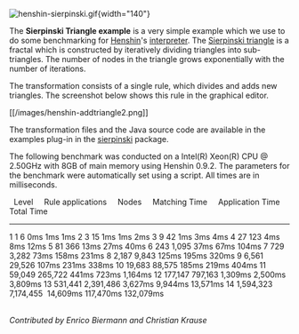 ![](henshin-sierpinski.gif "henshin-sierpinski.gif"){width="140"}

The **Sierpinski Triangle example** is a very simple example which we
use to do some benchmarking for [Henshin](Home "wikilink")\'s
[interpreter](Interpreter "wikilink"). The [Sierpinski
triangle](http://en.wikipedia.org/wiki/Sierpinski_triangle) is a fractal
which is constructed by iteratively dividing triangles into
sub-triangles. The number of nodes in the triangle grows exponentially
with the number of iterations.

The transformation consists of a single rule, which divides and adds new
triangles. The screenshot below shows this rule in the graphical editor.

[[/images/henshin-addtriangle2.png]]

The transformation files and the Java source code are available in the
examples plug-in in the
[sierpinski](http://git.eclipse.org/c/henshin/org.eclipse.emft.henshin.git/tree/plugins/org.eclipse.emf.henshin.examples/src/org/eclipse/emf/henshin/examples/sierpinski/)
package.

The following benchmark was conducted on a Intel(R) Xeon(R) CPU @
2.50GHz with 8GB of main memory using Henshin 0.9.2. The parameters for
the benchmark were automatically set using a script. All times are in
milliseconds.

    Level       Rule applications       Nodes        Matching Time       Application Time       Total Time  
  ----------- ----------------------- ------------ ------------------- ---------------------- ----------------
  1           1                       6            0ms                 1ms                    1ms
  2           3                       15           1ms                 1ms                    2ms
  3           9                       42           1ms                 3ms                    4ms
  4           27                      123          4ms                 8ms                    12ms
  5           81                      366          13ms                27ms                   40ms
  6           243                     1,095        37ms                67ms                   104ms
  7           729                     3,282        73ms                158ms                  231ms
  8           2,187                   9,843        125ms               195ms                  320ms
  9           6,561                   29,526       107ms               231ms                  338ms
  10          19,683                  88,575       185ms               219ms                  404ms
  11          59,049                  265,722      441ms               723ms                  1,164ms
  12          177,147                 797,163      1,309ms             2,500ms                3,809ms
  13          531,441                 2,391,486    3,627ms             9,944ms                13,571ms
  14          1,594,323               7,174,455    14,609ms            117,470ms              132,079ms

\
*Contributed by Enrico Biermann and Christian Krause*

